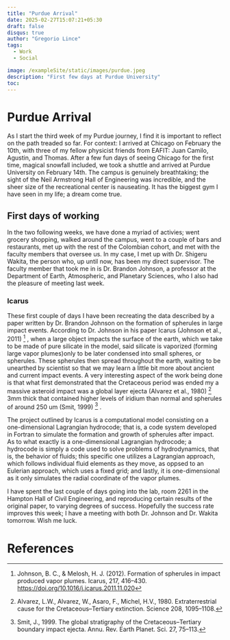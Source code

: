 ```yaml
---
title: "Purdue Arrival"
date: 2025-02-27T15:07:21+05:30
draft: false 
disqus: true
author: "Gregorio Lince"
tags:
  - Work
  - Social

image: /exampleSite/static/images/purdue.jpeg
description: "First few days at Purdue University"
toc:
---
```


# Purdue Arrival

 As I start the third week of my Purdue journey, I find it is important to reflect on the path treaded so far. For context: I arrived at Chicago on February the 10th, with three of my fellow physicist friends from EAFIT: Juan Camilo, Agustin, and Thomas. After a few fun days of seeing Chicago for the first time, magical snowfall included, we took a shuttle and arrived at Purdue University on February 14th. The campus is genuinely breathtaking; the sight of the Neil Armstrong Hall of Engineering was incredible, and the sheer size of the recreational center is nauseating. It has the biggest gym I have seen in my life; a dream come true.

## First days of working

In the two following weeks, we have done a myriad of activies; went grocery shopping, walked around the campus, went to a couple of bars and restaurants, met up with the rest of the Colombian cohort, and met with the faculty members that oversee us. In my case, I met up with Dr. Shigeru Wakita, the person who, up until now, has been my direct supervisor. The faculty member that took me in is Dr. Brandon Johnson, a professor at the Department of Earth, Atmospheric, and Planetary Sciences, who I also had the pleasure of meeting last week.

### Icarus

These first couple of days I have been recreating the data described by a paper written by Dr. Brandon Johnson on the formation of spherules in large impact events. According to Dr. Johnson in his paper Icarus (Johnson et al., 2011) [^1] , when a large object impacts the surface of the earth, which we take to be made of pure silicate in the model, said silicate is vaporized (forming large vapor plumes)only to be later condensed into small spheres, or spherules. These spherules then spread throughout the earth, waiting to be unearthed by scientist so that we may learn a little bit more about ancient and current impact events. A very interesting aspect of the work being done is that what first demonstrated that the Cretaceous period was ended my a massive asteroid impact was a global layer ejecta  (Alvarez et al., 1980) [^2] 3mm thick that contained higher levels of iridium than normal and spherules of around 250 um (Smit, 1999) [^3] . 

The project outlined by Icarus is a computational model consisting on a one-dimensional Lagrangian hydrocode; that is, a code system developed in Fortran to simulate the formation and growth of spherules after impact. As to what exactly is a one-dimensional Lagrangian hydrocode; a hydrocode is simply a code used to solve problems of hydrodynamics, that is, the behavior of fluids; this specific one utilizes a Lagrangian approach, which follows individual fluid elements as they move, as oppsed to an Eulerian approach, which uses a fixed grid; and lastly, it is one-dimensional as it only simulates the radial coordinate of the vapor plumes.

I have spent the last couple of days going into the lab, room 2261 in the Hampton Hall of Civil Engineering, and reproducing certain results of the original paper, to varying degrees of success. Hopefully the success rate improves this week; I have a meeting with both Dr. Johnson and Dr. Wakita tomorrow. Wish me luck.

# References
[^1]: Johnson, B. C., & Melosh, H. J. (2012). Formation of spherules in impact produced vapor plumes. Icarus, 217, 416–430. https://doi.org/10.1016/j.icarus.2011.11.020
[^2]: Alvarez, L.W., Alvarez, W., Asaro, F., Michel, H.V., 1980. Extraterrestrial cause for the
Cretaceous–Tertiary extinction. Science 208, 1095–1108.
[^3]: Smit, J., 1999. The global stratigraphy of the Cretaceous–Tertiary boundary impact
ejecta. Annu. Rev. Earth Planet. Sci. 27, 75–113.
